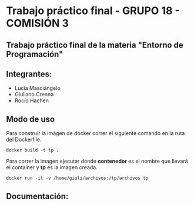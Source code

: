 # Trabajo práctico final - **GRUPO 18 - COMISIÓN 3**
Trabajo práctico final de la materia "Entorno de Programación"
---
## **Integrantes:**
- Lucía Masciángelo
- Giuliano Crenna
- Rocío Hachen

## **Modo de uso**
Para construír la imágen de docker correr el siguiente comando en la ruta del
Dockerfile.
```
docker build -t tp .
```

Para correr la imagen ejecutar donde **contenedor** es el nombre que llevará el container y **tp** es la imagen creada.
```
docker run -it -v /home/giuli/archivos:/tp/archivos tp
```

## **Documentación:**
